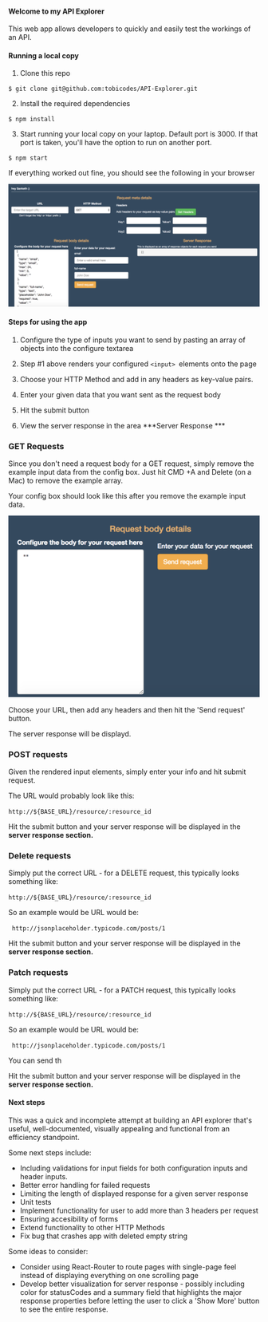 #### Welcome to my API Explorer

This web app allows developers to quickly and easily test the workings of an API.

#### Running a local copy

1) Clone this repo

```
$ git clone git@github.com:tobicodes/API-Explorer.git

```
2) Install the required dependencies

```
$ npm install 
```

3) Start running your local copy on your laptop. Default port is 3000. If that port is taken, you'll have the option to run on another port.

```
$ npm start
```

If everything worked out fine, you should see the following in your browser

![Screenshot of web app home page](/API-Explorer-whole.png?raw=true "Optional Title")



#### Steps for using the app



1. Configure the type of inputs you want to send by pasting an array of objects into the configure textarea

2. Step #1 above renders your configured ```<input> ```elements onto the page

3. Choose your HTTP Method and add in any headers as key-value pairs. 

4. Enter your given data that you want sent as the request body

5. Hit the submit button

6. View the server response in the area  ***Server Response ***


### GET Requests

Since you don't need a request body for a GET request, simply remove the example input data from the config box. Just hit CMD +A and Delete (on a Mac) to remove the example array. 

Your config box should look like this after you remove the example input data.

![Screenshot of web app home page](/API-Explorer-no-body-required.png?raw=true "Optional Title")


Choose your URL, then add any headers and then hit the 'Send request' button.

The server response will be displayd. 

### POST requests

Given the rendered input elements, simply enter your info and hit submit request.

The URL would probably look like this:  

```http://${BASE_URL}/resource/:resource_id ```

Hit the submit button and your server response will be displayed in the **server response section.**



### Delete requests

Simply put the correct URL - for a DELETE request, this typically looks something like: 

```http://${BASE_URL}/resource/:resource_id ```

So an example would be URL would be: 

``` http://jsonplaceholder.typicode.com/posts/1```

Hit the submit button and your server response will be displayed in the **server response section.**

### Patch requests

Simply put the correct URL - for a PATCH request, this typically looks something like: 

```http://${BASE_URL}/resource/:resource_id ```

So an example would be URL would be: 

``` http://jsonplaceholder.typicode.com/posts/1```

You can send th

Hit the submit button and your server response will be displayed in the **server response section.**


#### Next steps

This was a quick and incomplete attempt at building an API explorer that's useful, well-documented, visually appealing and functional from an efficiency standpoint. 

Some next steps include: 

- Including validations for input fields for both configuration inputs and header inputs. 
- Better error handling for failed requests
- Limiting the length of displayed response for a given server response
- Unit tests  
- Implement functionality for user to add more than 3 headers per request
- Ensuring accesibility of forms 
- Extend functionality to other HTTP Methods
- Fix bug that crashes app with deleted empty string 


Some ideas to consider: 

- Consider using React-Router to route pages with single-page feel instead of displaying everything on one scrolling page
- Develop better visualization for server response - possibly including color for statusCodes and a summary field that highlights the major response properties before letting the user to click a 'Show More' button to see the entire response.

